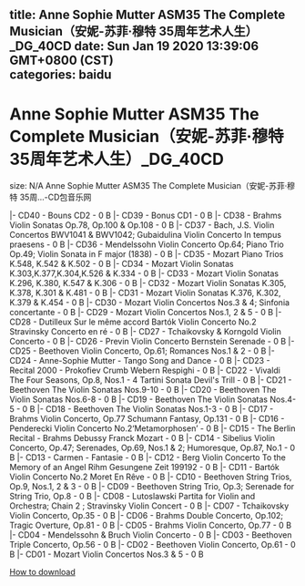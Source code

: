 
title: Anne Sophie Mutter ASM35 The Complete Musician（安妮-苏菲·穆特 35周年艺术人生）_DG_40CD
date: Sun Jan 19 2020 13:39:06 GMT+0800 (CST)    
categories: baidu
---

# Anne Sophie Mutter ASM35 The Complete Musician（安妮-苏菲·穆特 35周年艺术人生）_DG_40CD
size: N/A
 Anne Sophie Mutter ASM35 The Complete Musician（安妮-苏菲·穆特 35周...-CD包音乐网
 
|- CD40 - Bouns CD2 - 0 B
|- CD39 - Bonus CD1 - 0 B
|- CD38 - Brahms Violin Sonatas Op.78, Op.100 & Op.108 - 0 B
|- CD37 - Bach, J.S. Violin Concertos BWV1041 & BWV1042; Gubaidulina Violin Concerto In tempus praesens - 0 B
|- CD36 - Mendelssohn Violin Concerto Op.64; Piano Trio Op.49; Violin Sonata in F major (1838) - 0 B
|- CD35 - Mozart Piano Trios K.548, K.542 & K.502 - 0 B
|- CD34 - Mozart Violin Sonatas K.303,K.377,K.304,K.526 & K.334 - 0 B
|- CD33 - Mozart Violin Sonatas K.296, K.380, K.547 & K.306 - 0 B
|- CD32 - Mozart Violin Sonatas K.305, K.378, K.301 & K.481 - 0 B
|- CD31 - Mozart Violin Sonatas K.376, K.302, K.379 & K.454 - 0 B
|- CD30 - Mozart Violin Concertos Nos.3 & 4; Sinfonia concertante - 0 B
|- CD29 - Mozart Violin Concertos Nos.1, 2 & 5 - 0 B
|- CD28 - Dutilleux Sur le même accord  Bartók Violin Concerto No.2  Stravinsky Concerto en ré - 0 B
|- CD27 - Tchaikovsky &  Korngold Violin Concerto - 0 B
|- CD26 - Previn Violin Concerto  Bernstein Serenade - 0 B
|- CD25 - Beethoven Violin Concerto, Op.61; Romances Nos.1 & 2 - 0 B
|- CD24 - Anne-Sophie Mutter - Tango Song and Dance - 0 B
|- CD23 - Recital 2000 - Prokofiev  Crumb  Webern  Respighi - 0 B
|- CD22 - Vivaldi The Four Seasons, Op.8, Nos.1 - 4  Tartini Sonata Devil's Trill - 0 B
|- CD21 - Beethoven The Violin Sonatas Nos.9-10 - 0 B
|- CD20 - Beethoven The Violin Sonatas Nos.6-8 - 0 B
|- CD19 - Beethoven The Violin Sonatas Nos.4-5 - 0 B
|- CD18 - Beethoven The Violin Sonatas Nos.1-3 - 0 B
|- CD17 - Brahms Violin Concerto, Op.77  Schumann Fantasy, Op.131 - 0 B
|- CD16 - Penderecki Violin Concerto No.2‘Metamorphosen’ - 0 B
|- CD15 - The Berlin Recital - Brahms  Debussy  Franck  Mozart - 0 B
|- CD14 - Sibelius Violin Concerto, Op.47; Serenades, Op.69, Nos.1 & 2; Humoresque, Op.87, No.1 - 0 B
|- CD13 - Carmen - Fantasie - 0 B
|- CD12 - Berg Violin Concerto To the Memory of an Angel  Rihm Gesungene Zeit 199192 - 0 B
|- CD11 - Bartók Violin Concerto No.2  Moret En Rêve - 0 B
|- CD10 - Beethoven String Trios, Op.9, Nos.1, 2 & 3 - 0 B
|- CD09 - Beethoven String Trio, Op.3; Serenade for String Trio, Op.8 - 0 B
|- CD08 - Lutoslawski Partita for Violin and Orchestra; Chain 2 ; Stravinsky Violin Concert - 0 B
|- CD07 - Tchaikovsky Violin Concerto, Op.35 - 0 B
|- CD06 - Brahms Double Concerto, Op.102; Tragic Overture, Op.81 - 0 B
|- CD05 - Brahms Violin Concerto, Op.77 - 0 B
|- CD04 - Mendelssohn & Bruch Violin Concerto - 0 B
|- CD03 - Beethoven Triple Concerto, Op.56 - 0 B
|- CD02 - Beethoven Violin Concerto, Op.61 - 0 B
|- CD01 - Mozart Violin Concertos Nos.3 & 5 - 0 B

[How to download](https://bpcam.bemobtrk.com/go/2ceec3aa-1ca2-46d6-b9ff-aaa5c184517c?jno=703)